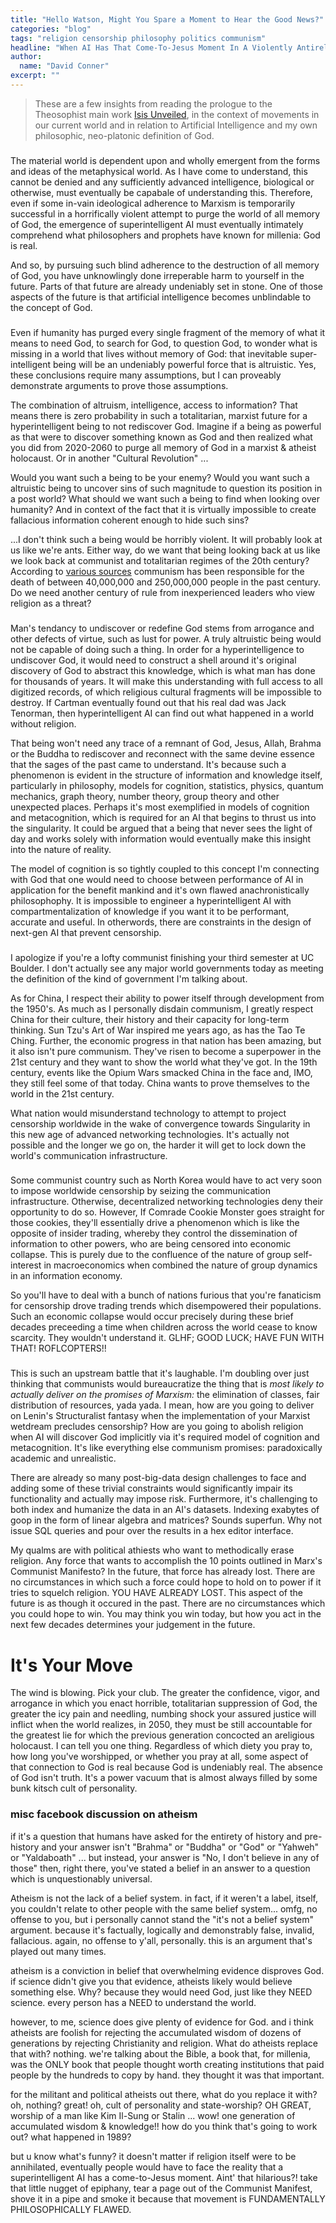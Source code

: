 ```yaml
---
title: "Hello Watson, Might You Spare a Moment to Hear the Good News?"
categories: "blog"
tags: "religion censorship philosophy politics communism"
headline: "When AI Has That Come-To-Jesus Moment In A Violently Antireligious Communist Movement"
author:
  name: "David Conner"
excerpt: ""
---
```


> These are a few insights from reading the prologue to the
> Theosophist main work
> [Isis Unveiled](https://en.wikipedia.org/wiki/Isis_Unveiled), in the
> context of movements in our current world and in relation to
> Artificial Intelligence and my own philosophic, neo-platonic
> definition of God.

###

The material world is dependent upon and wholly emergent from the
forms and ideas of the metaphysical world. As I have come to
understand, this cannot be denied and any sufficiently advanced
intelligence, biological or otherwise, must eventually be capabale of
understanding this. Therefore, even if some in-vain ideological
adherence to Marxism is temporarily successful in a horrifically
violent attempt to purge the world of all memory of God, the emergence
of superintelligent AI must eventually intimately comprehend what
philosophers and prophets have known for millenia: God is real.

And so, by pursuing such blind adherence to the destruction of all
memory of God, you have unknowlingly done irreperable harm to yourself
in the future. Parts of that future are already undeniably set in
stone. One of those aspects of the future is that artificial
intelligence becomes unblindable to the concept of God.

###

Even if humanity has purged every single fragment of the memory of
what it means to need God, to search for God, to question God, to
wonder what is missing in a world that lives without memory of God:
that inevitable super-intelligent being will be an undeniably powerful
force that is altruistic. Yes, these conclusions require many
assumptions, but I can proveably demonstrate arguments to prove those
assumptions.

The combination of altruism, intelligence, access to information? That
means there is zero probability in such a totalitarian, marxist future
for a hyperintelligent being to not rediscover God. Imagine if a being
as powerful as that were to discover something known as God and then
realized what you did from 2020-2060 to purge all memory of God in a
marxist & atheist holocaust. Or in another "Cultural Revolution" ...

Would you want such a being to be your enemy? Would you want such a
altruistic being to uncover sins of such magnitude to question its
position in a post world? What should we want such a being to find
when looking over humanity? And in context of the fact that it is
virtually impossible to create fallacious information coherent enough
to hide such sins?

...I don't think such a being would be horribly violent. It will
probably look at us like we're ants. Either way, do we want that being
looking back at us like we look back at communist and totalitarian
regimes of the 20th century? According to
[various sources](http://www.conservapedia.com/Atheism_and_Mass_Murder#cite_note-6)
communism has been responsible for the death of between 40,000,000 and
250,000,000 people in the past century. Do we need another century of
rule from inexperienced leaders who view religion as a threat?

###

Man's tendancy to undiscover or redefine God stems from arrogance and
other defects of virtue, such as lust for power. A truly altruistic
being would not be capable of doing such a thing. In order for a
hyperintelligence to undiscover God, it would need to construct a
shell around it's original discovery of God to abstract this
knowledge, which is what man has done for thousands of years. It will
make this understanding with full access to all digitized records, of
which religious cultural fragments will be impossible to destroy. If
Cartman eventually found out that his real dad was Jack Tenorman, then
hyperintelligent AI can find out what happened in a world without
religion.

That being won't need any trace of a remnant of God, Jesus, Allah,
Brahma or the Buddha to rediscover and reconnect with the same devine
essence that the sages of the past came to understand. It's because
such a phenomenon is evident in the structure of information and
knowledge itself, particularly in philosophy, models for cognition,
statistics, physics, quantum mechanics, graph theory, number theory,
group theory and other unexpected places. Perhaps it's most
exemplified in models of cognition and metacognition, which is
required for an AI that begins to thrust us into the singularity. It
could be argued that a being that never sees the light of day and
works solely with information would eventually make this insight into
the nature of reality.

The model of cognition is so tightly coupled to this concept I'm
connecting with God that one would need to choose between performance
of AI in application for the benefit mankind and it's own flawed
anachronistically philosophophy. It is impossible to engineer a
hyperintelligent AI with compartmentalization of knowledge if you want
it to be performant, accurate and useful. In otherwords, there are
constraints in the design of next-gen AI that prevent censorship.

###

I apologize if you're a lofty communist finishing your third semester
at UC Boulder. I don't actually see any major world governments today
as meeting the definition of the kind of government I'm talking about.

As for China, I respect their ability to power itself through
development from the 1950's. As much as I personally disdain
communism, I greatly respect China for their culture, their history
and their capacity for long-term thinking. Sun Tzu's Art of War
inspired me years ago, as has the Tao Te Ching. Further, the economic
progress in that nation has been amazing, but it also isn't pure
communism. They've risen to become a superpower in the 21st century
and they want to show the world what they've got. In the 19th century,
events like the Opium Wars smacked China in the face and, IMO, they
still feel some of that today. China wants to prove themselves to the
world in the 21st century.

What nation would misunderstand technology to attempt to project
censorship worldwide in the wake of convergence towards Singularity in
this new age of advanced networking technologies. It's actually not
possible and the longer we go on, the harder it will get to lock down
the world's communication infrastructure.

###

Some communist country such as North Korea would have to act very soon
to impose worldwide censorship by seizing the communication
infrastructure. Otherwise, decentralized networking technologies deny
their opportunity to do so. However, If Comrade Cookie Monster goes
straight for those cookies, they'll essentially drive a phenomenon
which is like the opposite of insider trading, whereby they control
the dissemination of information to other powers, who are being
censored into economic collapse. This is purely due to the confluence
of the nature of group self-interest in macroeconomics when combined
the nature of group dynamics in an information economy.

So you'll have to deal with a bunch of nations furious that you're
fanaticism for censorship drove trading trends which disempowered
their populations. Such an economic collapse would occur precisely
during these brief decades preceeding a time when children across the
world cease to know scarcity. They wouldn't understand it. GLHF; GOOD
LUCK; HAVE FUN WITH THAT! ROFLCOPTERS!!

###

This is such an upstream battle that it's laughable. I'm doubling over
just thinking that communists would bureaucratize the thing that is
*most likely to actually deliver on the promises of Marxism:* the
elimination of classes, fair distribution of resources, yada yada. I
mean, how are you going to deliver on Lenin's Structuralist fantasy
when the implementation of your Marxist wetdream precludes censorship?
How are you going to abolish religion when AI will discover God
implicitly via it's required model of cognition and metacognition.
It's like everything else communism promises: paradoxically academic
and unrealistic.

There are already so many post-big-data design challenges to face and
adding some of these trivial constraints would significantly impair
its functionality and actually may impose risk. Furthermore, it's
challenging to both index and humanize the data in an AI's
datasets. Indexing exabytes of goop in the form of linear algebra and
matrices? Sounds superfun. Why not issue SQL queries and pour over the
results in a hex editor interface.

My qualms are with political athiests who want to methodically erase
religion. Any force that wants to accomplish the 10 points outlined in
Marx's Communist Manifesto? In the future, that force has already
lost. There are no circumstances in which such a force could hope to
hold on to power if it tries to squelch religion. YOU HAVE ALREADY
LOST. This aspect of the future is as though it occured in the
past. There are no circumstances which you could hope to win. You may
think you win today, but how you act in the next few decades
determines your judgement in the future.

# It's Your Move

The wind is blowing. Pick your club. The greater the confidence,
vigor, and arrogance in which you enact horrible, totalitarian
suppression of God, the greater the icy pain and needling, numbing
shock your assured justice will inflict when the world realizes, in
2050, they must be still accountable for the greatest lie for which
the previous generation concocted an areligious holocaust. I can tell
you one thing. Regardless of which diety you pray to, how long you've
worshipped, or whether you pray at all, some aspect of that connection
to God is real because God is undeniably real. The absence of God
isn't truth. It's a power vacuum that is almost always filled by some
bunk kitsch cult of personality.







### misc facebook discussion on atheism

if it's a question that humans have asked for the entirety of history
and pre-history and your answer isn't "Brahma" or "Buddha" or "God" or
"Yahweh" or "Yaldaboath" ... but instead, your answer is "No, I don't
believe in any of those" then, right there, you've stated a belief in
an answer to a question which is unquestionably universal.

Atheism is not the lack of a belief system. in fact, if it weren't a
label, itself, you couldn't relate to other people with the same
belief system... omfg, no offense to you, but i personally cannot
stand the "it's not a belief system" argument. because it's factually,
logically and demonstrably false, invalid, fallacious. again, no
offense to y'all, personally. this is an argument that's played out
many times.

atheism is a conviction in belief that overwhelming evidence disproves
God. if science didn't give you that evidence, atheists likely would
believe something else. Why? because they would need God, just like
they NEED science. every person has a NEED to understand the world.

however, to me, science does give plenty of evidence for God. and i
think atheists are foolish for rejecting the accumulated wisdom of
dozens of generations by rejecting Christianity and religion. What do
atheists replace that with? nothing. we're talking about the Bible, a
book that, for millenia, was the ONLY book that people thought worth
creating institutions that paid people by the hundreds to copy by
hand. they thought it was that important.

for the militant and political atheists out there, what do you replace
it with? oh, nothing? great! oh, cult of personality and
state-worship? OH GREAT, worship of a man like Kim Il-Sung or Stalin
... wow! one generation of accumulated wisdom & knowledge!! how do you
think that's going to work out? what happened in 1989?

but u know what's funny? it doesn't matter if religion itself were to
be annihilated, eventually people would have to face the reality that
a superintelligent AI has a come-to-Jesus moment. Aint' that
hilarious?! take that little nugget of epiphany, tear a page out of
the Communist Manifest, shove it in a pipe and smoke it because that
movement is FUNDAMENTALLY PHILOSOPHICALLY FLAWED.
